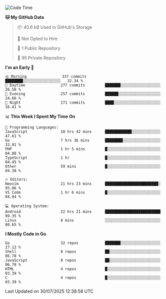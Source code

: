 
<!--START_SECTION:waka-->
![Code Time](http://img.shields.io/badge/Code%20Time-6%2C146%20hrs%2027%20mins-blue)

**🐱 My GitHub Data** 

> 📦 40.6 kB Used in GitHub's Storage 
 > 
> 🚫 Not Opted to Hire
 > 
> 📜 1 Public Repository 
 > 
> 🔑 95 Private Repository 
 > 
**I'm an Early 🐤** 

```text
🌞 Morning                337 commits         ████████░░░░░░░░░░░░░░░░░   32.34 % 
🌆 Daytime                277 commits         ███████░░░░░░░░░░░░░░░░░░   26.58 % 
🌃 Evening                257 commits         ██████░░░░░░░░░░░░░░░░░░░   24.66 % 
🌙 Night                  171 commits         ████░░░░░░░░░░░░░░░░░░░░░   16.41 % 
```


📊 **This Week I Spent My Time On** 

```text
💬 Programming Languages: 
JavaScript               10 hrs 42 mins      ████████████░░░░░░░░░░░░░   47.61 % 
Go                       7 hrs 36 mins       ████████░░░░░░░░░░░░░░░░░   33.81 % 
PHP                      1 hr 5 mins         █░░░░░░░░░░░░░░░░░░░░░░░░   04.88 % 
TypeScript               1 hr                █░░░░░░░░░░░░░░░░░░░░░░░░   04.45 % 
Other                    59 mins             █░░░░░░░░░░░░░░░░░░░░░░░░   04.38 % 

🔥 Editors: 
Neovim                   21 hrs 23 mins      ████████████████████████░   95.06 % 
VS Code                  1 hr 6 mins         █░░░░░░░░░░░░░░░░░░░░░░░░   04.94 % 

💻 Operating System: 
Android                  22 hrs 21 mins      █████████████████████████   99.35 % 
Linux                    8 mins              ░░░░░░░░░░░░░░░░░░░░░░░░░   00.65 % 
```

**I Mostly Code in Go** 

```text
Go                       32 repos            ███████░░░░░░░░░░░░░░░░░░   27.12 % 
Shell                    8 repos             ██░░░░░░░░░░░░░░░░░░░░░░░   06.78 % 
JavaScript               8 repos             ██░░░░░░░░░░░░░░░░░░░░░░░   06.78 % 
HTML                     4 repos             █░░░░░░░░░░░░░░░░░░░░░░░░   03.39 % 
C                        4 repos             █░░░░░░░░░░░░░░░░░░░░░░░░   03.39 % 
```




 Last Updated on 30/07/2025 12:38:58 UTC
<!--END_SECTION:waka-->
